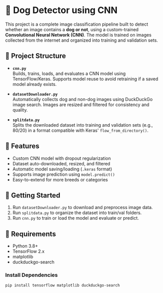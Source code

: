 # 🐶 Dog Detector using CNN

This project is a complete image classification pipeline built to detect whether an image contains a **dog or not**, using a custom-trained **Convolutional Neural Network (CNN)**. The model is trained on images collected from the internet and organized into training and validation sets.

## 📁 Project Structure

- **`cnn.py`**  
  Builds, trains, loads, and evaluates a CNN model using TensorFlow/Keras. Supports model reuse to avoid retraining if a saved model already exists.

- **`datasetDownloader.py`**  
  Automatically collects dog and non-dog images using DuckDuckGo image search. Images are resized and filtered for consistency and quality.

- **`splitdata.py`**  
  Splits the downloaded dataset into training and validation sets (e.g., 80/20) in a format compatible with Keras' `flow_from_directory()`.

## 🧠 Features

- Custom CNN model with dropout regularization
- Dataset auto-downloaded, resized, and filtered
- Automatic model saving/loading (`.keras` format)
- Supports image prediction using `model.predict()`
- Easy-to-extend for more breeds or categories

## 🚀 Getting Started

1. Run `datasetDownloader.py` to download and preprocess image data.
2. Run `splitdata.py` to organize the dataset into train/val folders.
3. Run `cnn.py` to train or load the model and evaluate or predict.

## 🐾 Requirements

- Python 3.8+
- TensorFlow 2.x
- matplotlib
- duckduckgo-search

### Install Dependencies

```bash
pip install tensorflow matplotlib duckduckgo-search
